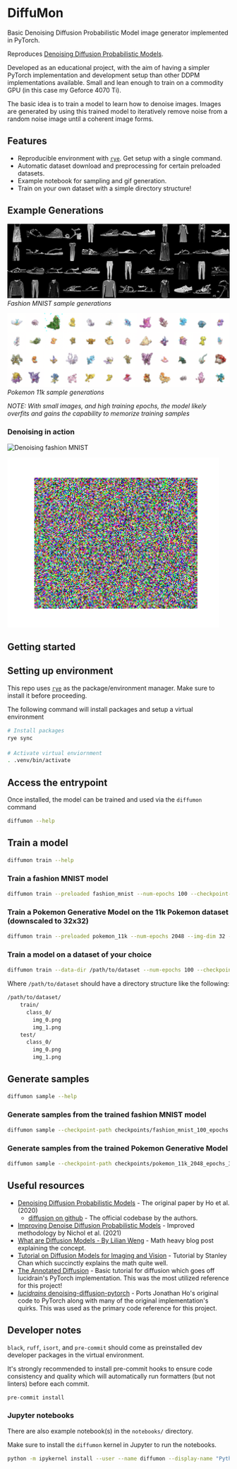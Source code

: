 # DiffuMon

Basic Denoising Diffusion Probabilistic Model image generator implemented in PyTorch.

Reproduces [Denoising Diffusion Probabilistic Models](https://arxiv.org/abs/2006.11239).

Developed as an educational project, with the aim of having a simpler PyTorch implementation and development setup than other DDPM implementations available. Small and lean enough to train on a commodity GPU (in this case my Geforce 4070 Ti).

The basic idea is to train a model to learn how to denoise images. Images are generated by using this trained model to iteratively remove noise from a random noise image until a coherent image forms.

## Features

* Reproducible environment with [`rye`](https://rye.astral.sh/guide/installation/). Get setup with a single command.
* Automatic dataset download and preprocessing for certain preloaded datasets.
* Example notebook for sampling and gif generation.
* Train on your own dataset with a simple directory structure!

## Example Generations

![Fashion MNIST](static/example_fashion_mnist.png)
*Fashion MNIST sample generations*


![Pokemon 11k](static/example_pokemon_11k.png)
*Pokemon 11k sample generations*

*NOTE: With small images, and high training epochs, the model likely overfits and gains the capability to memorize training samples*

### Denoising in action

![Denoising fashion MNIST](static/fashion_mnist_diffusion.gif)

![Denoising Pokemon 11k](static/pokemon_diffusion.gif)


## Getting started

## Setting up environment

This repo uses [`rye`](https://rye.astral.sh/guide/installation/) as the package/environment manager. Make sure to install it before proceeding.

The following command will install packages and setup a virtual environment

```bash
# Install packages
rye sync

# Activate virtual enviornment
. .venv/bin/activate
```


## Access the entrypoint

Once installed, the model can be trained and used via the `diffumon` command

```bash
diffumon --help
```

## Train a model

```bash
diffumon train --help
```

### Train a fashion MNIST model

```bash
diffumon train --preloaded fashion_mnist --num-epochs 100 --checkpoint-path checkpoints/fashion_mnist_100_epochs.pth
```

### Train a Pokemon Generative Model on the 11k Pokemon dataset (downscaled to 32x32)

```bash
diffumon train --preloaded pokemon_11k --num-epochs 2048 --img-dim 32 --checkpoint-path checkpoints/pokemon_11k_2048_epochs_32dim.pth
```

### Train a model on a dataset of your choice

```bash
diffumon train --data-dir /path/to/dataset --num-epochs 100 --checkpoint-path checkpoints/my_dataset_100_epochs.pth
```

Where `/path/to/dataset` should have a directory structure like the following:

```bash
/path/to/dataset/
    train/
      class_0/
        img_0.png
        img_1.png
    test/
      class_0/
        img_0.png
        img_1.png
```

## Generate samples

```bash
diffumon sample --help
```

### Generate samples from the trained fashion MNIST model

```bash
diffumon sample --checkpoint-path checkpoints/fashion_mnist_100_epochs.pth --num-samples 32 --output-dir samples/fashion_mnist_100_epochs
```

### Generate samples from the trained Pokemon Generative Model

```bash
diffumon sample --checkpoint-path checkpoints/pokemon_11k_2048_epochs_32dim.pth --num-samples 32 --output-dir samples/pokemon_11k_2048_epochs_32dim
```

## Useful resources

* [Denoising Diffusion Probabilistic Models](https://arxiv.org/abs/2006.11239) - The original paper by Ho et al. (2020)
  * [diffusion on github](https://github.com/hojonathanho/diffusion) - The official codebase by the authors.
* [Improving Denoise Diffusion Probabilistic Models](https://arxiv.org/abs/2102.09672) - Improved methodology by Nichol et al. (2021)
* [What are Diffusion Models - By Lilian Weng](https://lilianweng.github.io/posts/2021-07-11-diffusion-models/) - Math heavy blog post explaining the concept.
* [Tutorial on Diffusion Models for Imaging and Vision](https://arxiv.org/pdf/2403.18103) - Tutorial by Stanley Chan which succinctly explains the math quite well.
* [The Annotated Diffusion](https://huggingface.co/blog/annotated-diffusion) - Basic tutorial for diffusion which goes off lucidrain's PyTorch implementation. This was the most utilized reference for this project!
* [*lucidrains* denoising-diffusion-pytorch](https://github.com/lucidrains/denoising-diffusion-pytorch/tree/main) - Ports Jonathan Ho's original code to PyTorch along with many of the original implementation's quirks. This was used as the primary code reference for this project.

## Developer notes

`black`, `ruff`, `isort`, and `pre-commit` should come as preinstalled dev developer packages in the virtual environment.

It's strongly recommended to install pre-commit hooks to ensure code consistency and quality which will automatically run formatters (but not linters) before each commit.

```bash
pre-commit install
```

### Jupyter notebooks

There are also example notebook(s) in the `notebooks/` directory.

Make sure to install the `diffumon` kernel in Jupyter to run the notebooks.

```bash
python -m ipykernel install --user --name diffumon --display-name "Python Diffumon"
```